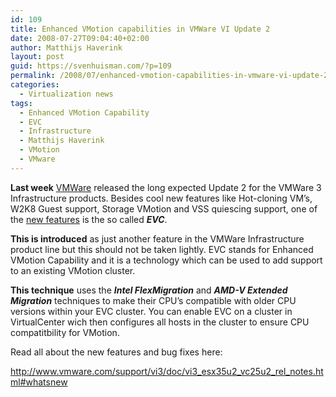 ```yaml
---
id: 109
title: Enhanced VMotion capabilities in VMWare VI Update 2
date: 2008-07-27T09:04:40+02:00
author: Matthijs Haverink
layout: post
guid: https://svenhuisman.com/?p=109
permalink: /2008/07/enhanced-vmotion-capabilities-in-vmware-vi-update-2/
categories:
  - Virtualization news
tags:
  - Enhanced VMotion Capability
  - EVC
  - Infrastructure
  - Matthijs Haverink
  - VMotion
  - VMware
---
```

**Last week** <a href="http://www.vmware.com" target="_blank">VMWare</a> released the long expected Update 2 for the VMWare 3 Infrastructure products. Besides cool new features like Hot-cloning VM&#8217;s, W2K8 Guest support, Storage VMotion and VSS quiescing support, one of the <a href="http://www.vmware.com/support/vi3/doc/vi3_esx35u2_vc25u2_rel_notes.html#whatsnew" target="_blank">new features</a> is the so called **_EVC_**.

**This is introduced** as just another feature in the VMWare Infrastructure product line but this should not be taken lightly. EVC stands for Enhanced VMotion Capability and it is a technology which <!--more-->can be used to add support to an existing VMotion cluster.

**This technique** uses the **_Intel FlexMigration_** and **_AMD-V Extended Migration_** techniques to make their CPU&#8217;s compatible with older CPU versions within your EVC cluster. You can enable EVC on a cluster in VirtualCenter wich then configures all hosts in the cluster to ensure CPU compatitbility for VMotion.

Read all about the new features and bug fixes here:

<a href="http://www.vmware.com/support/vi3/doc/vi3_esx35u2_vc25u2_rel_notes.html#whatsnew" target="_blank">http://www.vmware.com/support/vi3/doc/vi3_esx35u2_vc25u2_rel_notes.html#whatsnew</a>